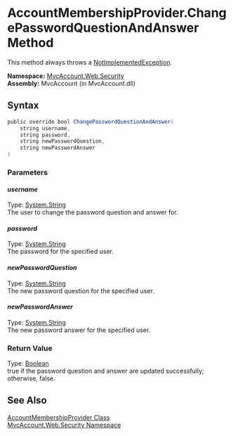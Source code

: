 AccountMembershipProvider.ChangePasswordQuestionAndAnswer Method
================================================================
This method always throws a [NotImplementedException][1].

**Namespace:** [MvcAccount.Web.Security][2]  
**Assembly:** MvcAccount (in MvcAccount.dll)

Syntax
------

```csharp
public override bool ChangePasswordQuestionAndAnswer(
	string username,
	string password,
	string newPasswordQuestion,
	string newPasswordAnswer
)
```

### Parameters

#### *username*
Type: [System.String][3]  
The user to change the password question and answer for.

#### *password*
Type: [System.String][3]  
The password for the specified user.

#### *newPasswordQuestion*
Type: [System.String][3]  
The new password question for the specified user.

#### *newPasswordAnswer*
Type: [System.String][3]  
The new password answer for the specified user.

### Return Value
Type: [Boolean][4]  
true if the password question and answer are updated successfully; otherwise, false.

See Also
--------
[AccountMembershipProvider Class][5]  
[MvcAccount.Web.Security Namespace][2]  

[1]: http://msdn.microsoft.com/en-us/library/6byb74h9
[2]: ../README.md
[3]: http://msdn.microsoft.com/en-us/library/s1wwdcbf
[4]: http://msdn.microsoft.com/en-us/library/a28wyd50
[5]: README.md